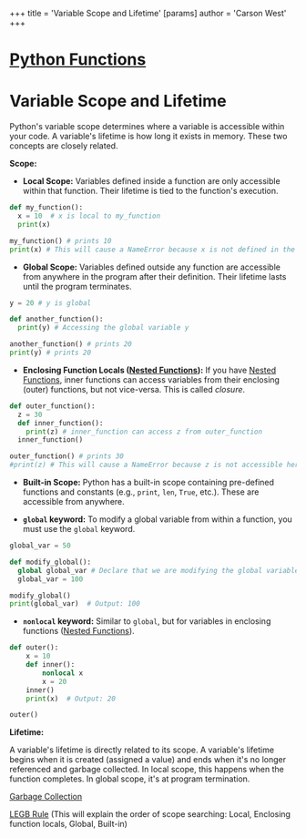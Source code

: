 +++
 title = 'Variable Scope and Lifetime'
[params]
	author = 'Carson West'
+++
# [Python Functions](./../python-functions/)
# Variable Scope and Lifetime

Python's variable scope determines where a variable is accessible within your code.  A variable's lifetime is how long it exists in memory.  These two concepts are closely related.


**Scope:**

* **Local Scope:** Variables defined inside a function are only accessible within that function.  Their lifetime is tied to the function's execution.

```python
def my_function():
  x = 10  # x is local to my_function
  print(x)

my_function() # prints 10
print(x) # This will cause a NameError because x is not defined in the global scope.
```

* **Global Scope:** Variables defined outside any function are accessible from anywhere in the program after their definition.  Their lifetime lasts until the program terminates.

```python
y = 20 # y is global

def another_function():
  print(y) # Accessing the global variable y

another_function() # prints 20
print(y) # prints 20
```

* **Enclosing Function Locals ([Nested Functions](./../nested-functions/)):**  If you have [Nested Functions](./../nested-functions/), inner functions can access variables from their enclosing (outer) functions, but not vice-versa.  This is called *closure*.

```python
def outer_function():
  z = 30
  def inner_function():
    print(z) # inner_function can access z from outer_function
  inner_function()

outer_function() # prints 30
#print(z) # This will cause a NameError because z is not accessible here.

```

* **Built-in Scope:**  Python has a built-in scope containing pre-defined functions and constants (e.g., `print`, `len`, `True`, etc.). These are accessible from anywhere.

* **`global` keyword:** To modify a global variable from within a function, you must use the `global` keyword.

```python
global_var = 50

def modify_global():
  global global_var # Declare that we are modifying the global variable
  global_var = 100

modify_global()
print(global_var)  # Output: 100
```

* **`nonlocal` keyword:** Similar to `global`, but for variables in enclosing functions ([Nested Functions](./../nested-functions/)).


```python
def outer():
    x = 10
    def inner():
        nonlocal x
        x = 20
    inner()
    print(x)  # Output: 20

outer()
```

**Lifetime:**

A variable's lifetime is directly related to its scope. A variable's lifetime begins when it is created (assigned a value) and ends when it's no longer referenced and garbage collected. In local scope, this happens when the function completes.  In global scope, it's at program termination.


[Garbage Collection](./../garbage-collection/)


[LEGB Rule](./../legb-rule/) (This will explain the order of scope searching: Local, Enclosing function locals, Global, Built-in)
